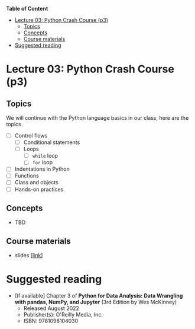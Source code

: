 **Table of Content**
- [Lecture 03: Python Crash Course (p3)](#lecture-03-python-crash-course-p3)
  - [Topics](#topics)
  - [Concepts](#concepts)
  - [Course materials](#course-materials)
- [Suggested reading](#suggested-reading)

# Lecture 03: Python Crash Course (p3)

## Topics
We will continue with the Python language basics in our class, here are the topics
* [ ] Control flows
  * [ ] Conditional statements
  * [ ] Loops
    * [ ] `while` loop
    * [ ] `for` loop
* [ ] Indentations in Python
* [ ] Functions
* [ ] Class and objects
* [ ] Hands-on practices

## Concepts
* TBD

## Course materials
* slides [[link](https://docs.google.com/presentation/d/15pB4adripXMd1-PTQyZObfxlD2-ablKSpDUrfIiKPFQ/edit?usp=sharing)]

# Suggested reading
* [If available] Chapter 3 of **Python for Data Analysis: Data Wrangling with pandas, NumPy, and Jupyter** (3rd Edition by Wes McKinney)
  * Released August 2022
  * Publisher(s): O'Reilly Media, Inc.
  * ISBN: 9781098104030
